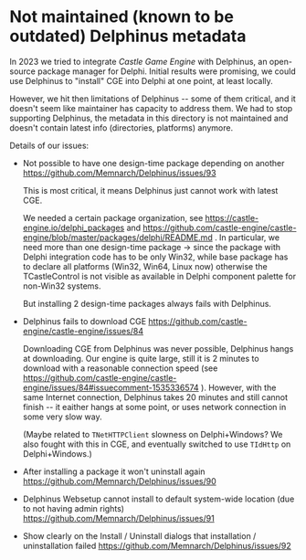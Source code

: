 # Not maintained (known to be outdated) Delphinus metadata

In 2023 we tried to integrate _Castle Game Engine_ with Delphinus, an open-source package manager for Delphi. Initial results were promising, we could use Delphinus to "install" CGE into Delphi at one point, at least locally.

However, we hit then limitations of Delphinus -- some of them critical, and it doesn't seem like maintainer has capacity to address them. We had to stop supporting Delphinus, the metadata in this directory is not maintained and doesn't contain latest info (directories, platforms) anymore.

Details of our issues:

- Not possible to have one design-time package depending on another
  https://github.com/Memnarch/Delphinus/issues/93

    This is most critical, it means Delphinus just cannot work with latest CGE.

    We needed a certain package organization, see https://castle-engine.io/delphi_packages and https://github.com/castle-engine/castle-engine/blob/master/packages/delphi/README.md . In particular, we need more than one design-time package -> since the package with Delphi integration code has to be only Win32, while base package has to declare all platforms (Win32, Win64, Linux now) otherwise the TCastleControl is not visible as available in Delphi component palette for non-Win32 systems.

    But installing 2 design-time packages always fails with Delphinus.

- Delphinus fails to download CGE
  https://github.com/castle-engine/castle-engine/issues/84

    Downloading CGE from Delphinus was never possible, Delphinus hangs at downloading. Our engine is quite large, still it is 2 minutes to download with a reasonable connection speed (see https://github.com/castle-engine/castle-engine/issues/84#issuecomment-1535336574 ). However, with the same Internet connection, Delphinus takes 20 minutes and still cannot finish -- it eaither hangs at some point, or uses network connection in some very slow way.

    (Maybe related to `TNetHTTPClient` slowness on Delphi+Windows? We also fought with this in CGE, and eventually switched to use `TIdHttp` on Delphi+Windows.)

- After installing a package it won't uninstall again
  https://github.com/Memnarch/Delphinus/issues/90

- Delphinus Websetup cannot install to default system-wide location (due to not having admin rights)
  https://github.com/Memnarch/Delphinus/issues/91

- Show clearly on the Install / Uninstall dialogs that installation / uninstallation failed
  https://github.com/Memnarch/Delphinus/issues/92